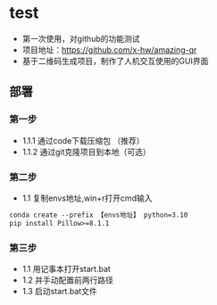 # test
* 第一次使用，对github的功能测试
* 项目地址：https://github.com/x-hw/amazing-qr
* 基于二维码生成项目，制作了人机交互使用的GUI界面

## 部署

### 第一步
* 1.1.1 通过code下载压缩包 （推荐）
* 1.1.2 通过git克隆项目到本地（可选）

### 第二步
* 1.1 复制envs地址,win+r打开cmd输入
```markdown
conda create --prefix 【envs地址】 python=3.10
pip install Pillow>=8.1.1
```
### 第三步
* 1.1 用记事本打开start.bat
* 1.2 并手动配置前两行路径
* 1.3 启动start.bat文件
